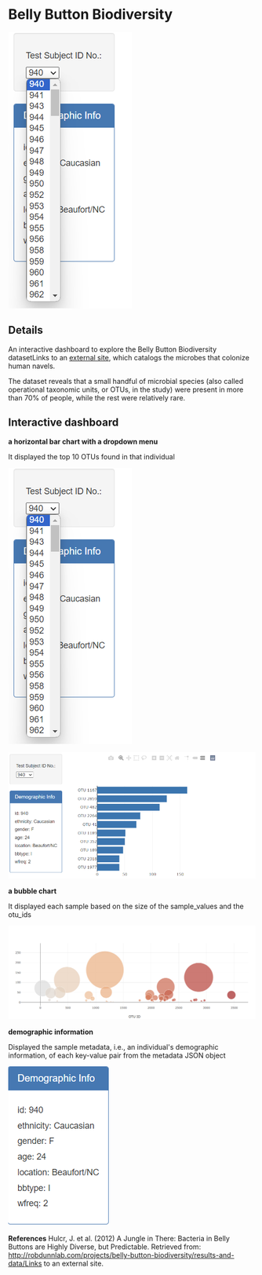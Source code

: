 # Belly Button Biodiversity

![Alt text](https://github.com/sanjchip/belly-button-challenge/blob/main/Resources/image-1.png)

## Details
An interactive dashboard to explore the Belly Button Biodiversity datasetLinks to an [external site](https://2u-data-curriculum-team.s3.amazonaws.com/dataviz-classroom/v1.1/14-Interactive-Web-Visualizations/02-Homework/samples.json), which catalogs the microbes that colonize human navels.

The dataset reveals that a small handful of microbial species (also called operational taxonomic units, or OTUs, in the study) were present in more than 70% of people, while the rest were relatively rare.


## Interactive dashboard

**a horizontal bar chart with a dropdown menu**

It displayed the top 10 OTUs found in that individual

![Alt text](https://github.com/sanjchip/belly-button-challenge/blob/main/Resources/image-1.png)


![Alt text](https://github.com/sanjchip/belly-button-challenge/blob/main/Resources/image-2.png)


**a bubble chart**

It displayed each sample based on the size of the sample_values and the otu_ids

![Alt text](https://github.com/sanjchip/belly-button-challenge/blob/main/Resources/image-3.png)

**demographic information**

Displayed the sample metadata, i.e., an individual's demographic information, of each key-value pair from the metadata JSON object 

![Alt text](https://github.com/sanjchip/belly-button-challenge/blob/main/Resources/image-4.png)



**References**
Hulcr, J. et al. (2012) A Jungle in There: Bacteria in Belly Buttons are Highly Diverse, but Predictable. Retrieved from: http://robdunnlab.com/projects/belly-button-biodiversity/results-and-data/Links to an external site.
